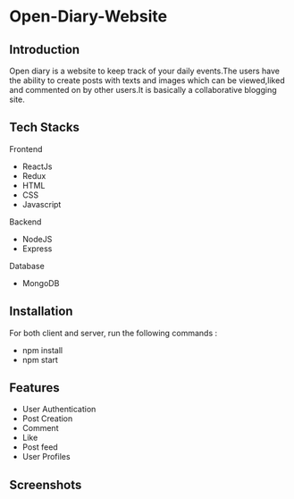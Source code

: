 # Open-Diary-Website

## Introduction

Open diary is a website to keep track of your daily events.The users have the ability to
create posts with texts and images which can be viewed,liked and commented on by other
users.It is basically a collaborative blogging site.

## Tech Stacks

Frontend
* ReactJs
* Redux
* HTML
* CSS
* Javascript

Backend
* NodeJS
* Express

Database
* MongoDB

## Installation

For both client and server, run the following commands :
* npm install
* npm start

## Features

* User Authentication
* Post Creation
* Comment
* Like
* Post feed
* User Profiles
## Screenshots


